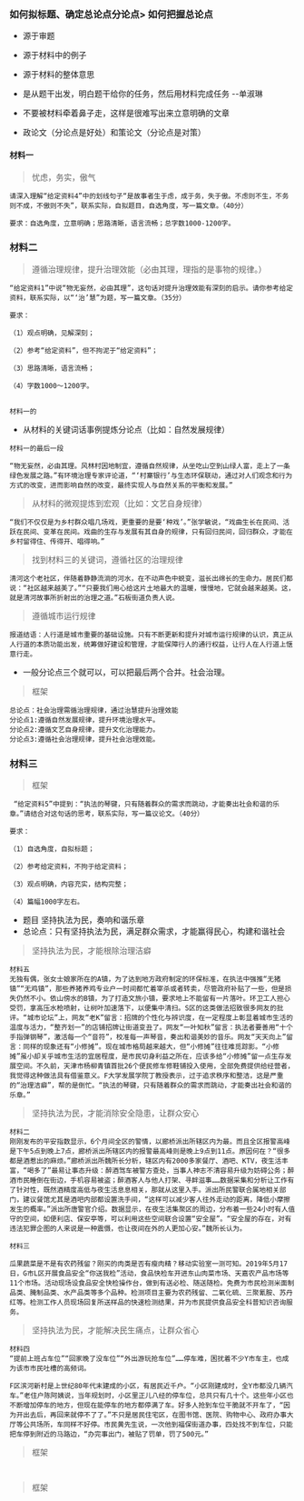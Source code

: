 ### 如何拟标题、确定总论点分论点> 如何把握总论点

- 源于审题
- 源于材料中的例子
- 源于材料的整体意思


- 是从题干出发，明白题干给你的任务，然后用材料完成任务 --单淑琳
- 不要被材料牵着鼻子走，这样是很难写出来立意明确的文章

- 政论文（分论点是好处）和策论文（分论点是对策）


#### 材料一
> 忧虑，务实，傲气

```
请深入理解“给定资料4”中的划线句子“是故事者生于虑，成于务，失于傲。不虑则不生，不务则不成，不傲则不失”，联系实际，自拟题目，自选角度，写一篇文章。（40分）

要求：自选角度，立意明确；思路清晰，语言流畅；总字数1000-1200字。

```
### 材料二

> 遵循治理规律，提升治理效能（必由其理，理指的是事物的规律。）

```
“给定资料1”中说“物无妄然，必由其理”，这句话对提升治理效能有深刻的启示。请你参考给定资料，联系实际，以“‘治’慧”为题，写一篇文章。（35分）

要求：

（1）观点明确，见解深刻；

（2）参考“给定资料”，但不拘泥于“给定资料”；

（3）思路清晰，语言流畅；

（4）字数1000～1200字。


材料一的
```

- 从材料的关键词话事例提炼分论点（比如：自然发展规律）

```
材料一的最后一段

“物无妄然，必由其理。风林村因地制宜，遵循自然规律，从坐吃山空到山绿人富，走上了一条绿色发展之路。”有环境治理专家评论道，“‘村寨银行’与生态环保联动，通过对人们观念和行为方式的改变，进而影响自然的改变，最终实现人与自然关系的平衡和发展。”
```
> 从材料的微观提炼到宏观（比如：文艺自身规律）

```
“我们不仅仅是为乡村群众唱几场戏，更重要的是要‘种戏’。”张学敏说，“戏曲生长在民间、活跃在民间、变革在民间。戏曲的生存与发展有其自身的规律，只有回归民间，回归群众，才能在乡村留得住、传得开、唱得响。”
```
> 找到材料三的关键词，遵循社区的治理规律

```
清河这个老社区，伴随着静静流淌的河水，在不动声色中蜕变，滋长出绵长的生命力。居民们都说：“社区越来越美了。”“只要我们用心给这片土地最大的温暖，慢慢地，它就会越来越美。这，就是清河故事所折射出的治理之道。”石板街道负责人说。
```

> 遵循城市运行规律
```
报道结语：人行道是城市重要的基础设施。只有不断更新和提升对城市运行规律的认识，真正从人行道的本质功能出发，统筹做好建设和管理，才能保障行人的通行权益，让行人在人行道上惬意行走。
```

- 一般分论点三个就可以，可以把最后两个合并。社会治理。

> 框架

```
总论点：社会治理需循治理规律，通过治慧提升治理效能
分论点1:遵循自然发展规律，提升环境治理水平。
分论点2:遵循文艺自身规律，提升文化治理能力。
分论点3:遵循社会治理规律，提升社会治理效能。
```

### 材料三

> 框架

```
 “给定资料5”中提到：“执法的琴键，只有随着群众的需求而跳动，才能奏出社会和谐的乐章。”请结合对这句话的思考，联系实际，写一篇议论文。（40分）

要求：

（1）自选角度，自拟标题；

（2）参考给定资料，不拘于给定资料；

（3）观点明确，内容充实，结构完整；

（4）篇幅1000字左右。
```

- 题目  坚持执法为民，奏响和谐乐章
- 总论点：只有坚持执法为民，满足群众需求，才能赢得民心，构建和谐社会

> 坚持执法为民，才能根除治理洁癖

```
材料五
无独有偶，张女士娘家所在的A镇，为了达到地方政府制定的环保标准，在执法中强推“无猪镇”“无鸡镇”，那些养猪养鸡专业户一时间都忙着宰杀或者转卖，尽管政府补贴了一些，但是损失仍然不小。依山傍水的B镇，为了打造文旅小镇，要求地上不能留有一片落叶。环卫工人担心受罚，拿高压水枪喷射，让树叶加速落下，以便集中清扫。S区的这类做法招致很多网友的批评。“城市论坛”上，网友“老K”留言：招牌的个性化与辨识度，在一定程度上彰显着城市生活的温度与活力，“整齐划一”的店铺招牌让街道变丑了。网友“一叶知秋”留言：执法者要善用“十个手指弹钢琴”，激活每一个“音符”，校准每一声琴音，奏出和谐美妙的音乐。网友“天天向上”留言：同样的现象还有“小修摊”。现在城市格局越来越大，但“小修摊”往往难觅踪影。“小修摊”虽小却关乎城市生活的宜居程度，是市民切身利益之所在，应该多给“小修摊”留一点生存发展空间。不久前，天津市杨柳青镇首批26个便民修车修鞋铺投入使用，全部免费提供给经营者，我觉得这种做法具有借鉴意义。F大学发展学院丁教授表示，过于追求秩序和整洁，这是严重的“治理洁癖”，帮的是倒忙。“执法的琴键，只有随着群众的需求而跳动，才能奏出社会和谐的乐章。”

```
> 坚持执法为民，才能消除安全隐患，让群众安心

```
材料二
刚刚发布的平安指数显示，6个月间全区的警情，以廊桥派出所辖区内为最。而且全区报警高峰是下午5点到晚上7点，廊桥派出所辖区内的报警最高峰则是晚上9点到11点。原因何在？“很多都是酒惹出的麻烦。”廊桥派出所魏所长分析，辖区内有2000多家餐厅、酒吧、KTV，夜生活丰富，“喝多了”最易让事态升级：醉酒驾车被警方查处，当事人神志不清容易升级为妨碍公务；醉酒市民睡倒在街边，手机容易被盗；醉酒客人与他人打架、寻衅滋事……数据采集和分析让工作有了针对性，既然酒精度高低与夜生活息息相关，那就从这里入手。派出所民警联合属地相关部门，建议餐馆尤其是酒吧内部都设置洗手间，“这样可以减少客人往外走动的距离，降低小摩擦发生的概率。”派出所唐警官介绍。数据显示，在夜生活集聚区的周边，分布着一些24小时有人值守的空间，如便利店、保安亭等，可以利用这些空间联合设置“安全屋”。“安全屋的存在，对有违法犯罪企图的人来说是一种震慑，也让夜间在外的人更加心安。”魏所长认为。

材料三

瓜果蔬菜是不是有农药残留？刚买的肉类是否有瘦肉精？移动实验室一测可知。2019年5月17日，G市L区开展食品安全“你送我检”活动，食品快检车开进东山肉菜市场、天嘉农产品市场等11个市场。活动现场设食品安全快检操作台，做到有送必检、随送随检。免费为市民检测米面制品类、腌制品类、水产品类等多个品种。检测项目主要为农药残留、二氧化硫、三聚氰胺、苏丹红等。检测工作人员现场回复所送样品的快速检测结果，并为市民提供食品安全科普知识咨询服务。
```
> 坚持执法为民，才能解决民生痛点，让群众省心


```
材料四
“提前上班占车位”“回家晚了没车位”“外出游玩抢车位”……停车难，困扰着不少Y市车主，也成为该市市民吐槽的高频词。

F区滨河新村是上世纪80年代末建成的小区，有居民近千户。“小区刚建成时，全Y市都没几辆汽车。”老住户陈阿姨说，当年规划时，小区里正儿八经的停车位，总共只有几十个。这些年小区也不断增加停车的地方，但现在能停车的地方都停满了车。好多人抢到车位干脆就不开车了，“因为开出去后，再回来就停不了了。”不只是居民住宅区，在图书馆、医院、购物中心、政府办事大厅等公共场所，车同样不好停。市民黄先生说，一次他到福保街道办事，四处找不到车位，只能把车停到附近的马路边，“办完事出门，被贴了罚单，罚了500元。”
```
> 框架

```


```
> 框架

```


```